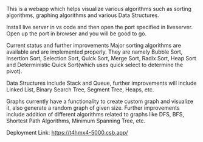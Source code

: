 This is a webapp which helps visualize various algorithms such as sorting algorithms, graphing algorithms and various Data Structures.

Install live server in vs code and then open the port specified in liveserver. Open up the port in browser and you will be good to go.

Current status and further improvements
Major sorting algorithms are available and are implemented properly. They are namely Bubble Sort, Insertion Sort, Selection Sort, Quick Sort, Merge Sort, Radix Sort, Heap Sort and Deterministic Quick Sort(which uses quick select to determine the pivot).

Data Structures include Stack and Queue, further improvements will include Linked List, Binary Search Tree, Segment Tree, Heaps, etc.

Graphs currently have a functionality to create custom graph and visualize it, also generate a random graph of given size. Further improvements include addition of different algorithms related to graphs like DFS, BFS, Shortest Path Algorithms, Minimum Spanning Tree, etc.

Deployment Link: https://t4hmx4-5000.csb.app/
